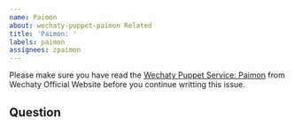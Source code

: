 ```yaml
---
name: Paimon
about: wechaty-puppet-paimon Related
title: 'Paimon: '
labels: paimon
assignees: zpaimon
---
```


Please make sure you have read the [Wechaty Puppet Service: Paimon](https://wechaty.js.org/docs/puppet-services/paimon) from Wechaty Official Website before you continue writting this issue.

## Question

